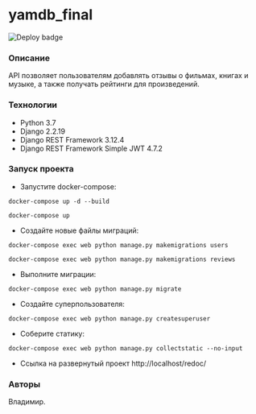 # yamdb_final
![Deploy badge](https://github.com/belikrastr/yamdb_final/actions/workflows/yamdb_workflow.yml/badge.svg)
### Описание
API позволяет пользователям добавлять отзывы о фильмах, книгах и музыке, а также получать рейтинги для произведений.
### Технологии
- Python 3.7
- Django 2.2.19
- Django REST Framework 3.12.4
- Django REST Framework Simple JWT 4.7.2
### Запуск проекта 
- Запустите docker-compose:
```
docker-compose up -d --build
```
```
docker-compose up
```
- Создайте новые файлы миграций:
```
docker-compose exec web python manage.py makemigrations users
```
```
docker-compose exec web python manage.py makemigrations reviews
```
- Выполните миграции:
```
docker-compose exec web python manage.py migrate
```
- Создайте суперпользователя:
```
docker-compose exec web python manage.py createsuperuser
```
- Соберите статику:
```
docker-compose exec web python manage.py collectstatic --no-input
```
- Ссылка на развернутый проект http://localhost/redoc/
### Авторы
Владимир.
